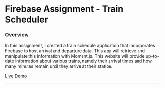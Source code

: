 # Firebase Assignment - Train Scheduler 

### Overview

In this assignment, I created a train schedule application that incorporates Firebase to host arrival and departure data. This app will retrieve and manipulate this information with Moment.js. This website will provide up-to-date information about various trains, namely their arrival times and how many minutes remain until they arrive at their station.

[Live Demo](https://nahrinoda.github.io/Train-Scheduler/traintime.html)

- - -

